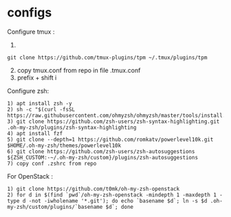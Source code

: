 # configs

Configure tmux : 

1)
```
git clone https://github.com/tmux-plugins/tpm ~/.tmux/plugins/tpm
```
2) copy tmux.conf from repo in file .tmux.conf
3) prefix + shift i


Configure zsh:
```
1) apt install zsh -y
2) sh -c "$(curl -fsSL https://raw.githubusercontent.com/ohmyzsh/ohmyzsh/master/tools/install.sh)"
3) git clone https://github.com/zsh-users/zsh-syntax-highlighting.git .oh-my-zsh/plugins/zsh-syntax-highlighting
4) apt install fzf
5) git clone --depth=1 https://github.com/romkatv/powerlevel10k.git $HOME/.oh-my-zsh/themes/powerlevel10k
6) git clone https://github.com/zsh-users/zsh-autosuggestions ${ZSH_CUSTOM:-~/.oh-my-zsh/custom}/plugins/zsh-autosuggestions
7) copy conf .zshrc from repo
```

For OpenStack :
```
1) git clone https://github.com/t0mk/oh-my-zsh-openstack
2) for d in $(find `pwd`/oh-my-zsh-openstack -mindepth 1 -maxdepth 1 -type d -not -iwholename '*.git'); do echo `basename $d`; ln -s $d .oh-my-zsh/custom/plugins/`basename $d`; done
```
